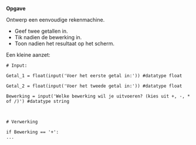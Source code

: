 **Opgave**

Ontwerp een eenvoudige rekenmachine. 
* Geef twee getallen in. 
* Tik nadien de bewerking in. 
* Toon nadien het resultaat op het scherm.

Een kleine aanzet: 
```
# Input:

Getal_1 = float(input('Voer het eerste getal in:')) #datatype float

Getal_2 = float(input('Voer het tweede getal in:')) #datatype float

Bewerking = input('Welke bewerking wil je uitvoeren? (kies uit +, -, * of /)') #datatype string



# Verwerking

if Bewerking == '+':
...
```
